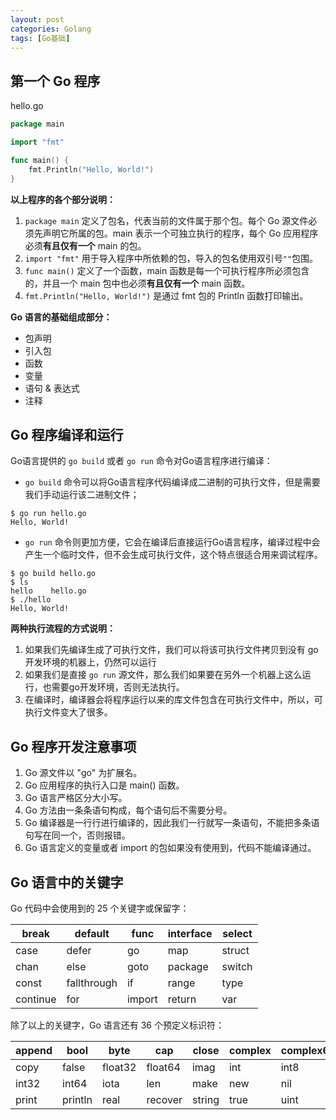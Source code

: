```yaml
---
layout: post
categories: Golang
tags: [Go基础]
---
```


## 第一个 Go 程序

hello.go

```go
package main

import "fmt"

func main() {
	fmt.Println("Hello, World!")
}
```

**以上程序的各个部分说明：**

1. `package main` 定义了包名，代表当前的文件属于那个包。每个 Go 源文件必须先声明它所属的包。main 表示一个可独立执行的程序，每个 Go 应用程序必须**有且仅有一个** main 的包。
2. `import "fmt"` 用于导入程序中所依赖的包，导入的包名使用双引号`""`包围。
3. `func main()` 定义了一个函数，main 函数是每一个可执行程序所必须包含的，并且一个 main 包中也必须**有且仅有一个** main 函数。
4. `fmt.Println("Hello, World!")` 是通过 fmt 包的 Println 函数打印输出。

**Go 语言的基础组成部分：**

- 包声明
- 引入包
- 函数
- 变量
- 语句 & 表达式
- 注释

## Go 程序编译和运行

Go语言提供的 `go build` 或者 `go run` 命令对Go语言程序进行编译：

- `go build` 命令可以将Go语言程序代码编译成二进制的可执行文件，但是需要我们手动运行该二进制文件；

```
$ go run hello.go
Hello, World!
```

- `go run` 命令则更加方便，它会在编译后直接运行Go语言程序，编译过程中会产生一个临时文件，但不会生成可执行文件，这个特点很适合用来调试程序。

```
$ go build hello.go 
$ ls
hello    hello.go
$ ./hello 
Hello, World!
```

**两种执行流程的方式说明：**

1. 如果我们先编译生成了可执行文件，我们可以将该可执行文件拷贝到没有 go 开发环境的机器上，仍然可以运行
2. 如果我们是直接 `go run` 源文件，那么我们如果要在另外一个机器上这么运行，也需要go开发环境，否则无法执行。
3. 在编译时，编译器会将程序运行以来的库文件包含在可执行文件中，所以，可执行文件变大了很多。

## Go 程序开发注意事项

1. Go 源文件以 "go" 为扩展名。
2. Go 应用程序的执行入口是 main() 函数。
3. Go 语言严格区分大小写。
4. Go 方法由一条条语句构成，每个语句后不需要分号。
5. Go 编译器是一行行进行编译的，因此我们一行就写一条语句，不能把多条语句写在同一个，否则报错。
6. Go 语言定义的变量或者 import 的包如果没有使用到，代码不能编译通过。

## Go 语言中的关键字

Go 代码中会使用到的 25 个关键字或保留字：

| break    | default     | func   | interface | select |
| -------- | ----------- | ------ | --------- | ------ |
| case     | defer       | go     | map       | struct |
| chan     | else        | goto   | package   | switch |
| const    | fallthrough | if     | range     | type   |
| continue | for         | import | return    | var    |

除了以上的关键字，Go 语言还有 36 个预定义标识符：

| append | bool    | byte    | cap     | close  | complex | complex64 | complex128 | uint16  |
| ------ | ------- | ------- | ------- | ------ | ------- | --------- | ---------- | ------- |
| copy   | false   | float32 | float64 | imag   | int     | int8      | int16      | uint32  |
| int32  | int64   | iota    | len     | make   | new     | nil       | panic      | uint64  |
| print  | println | real    | recover | string | true    | uint      | uint8      | uintptr |